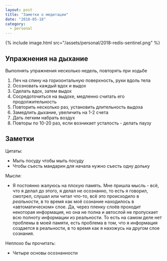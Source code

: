```yaml
---
layout: post
title: "Заметки о медитации"
date: "2018-05-18"
category:
  - personal
---
```


{% include image.html src="/assets/personal/2018-redis-sentinel.png" %}

## Упражнения на дыхание
Выполнять упражнения несколько недель, повторять при ходьбе
1. Леч на спину на горизонтальную поверхность, руки вдоль тела
2. Осозновать каждый вдох и выдох
3. Сделать вдох, затем выдох
4. Сосредоточиться на выдохе, медленно считать его продолжительность
5. Повторить несколько раз, установить длительность выдоха
6. Замедлить дыхание, увеличить на 1-2 счета
7. Дать легким набрать воздух
8. Повторы по 10-20 раз, если возникает усталость - делать паузу

## Заметки
Цитаты:
- Мыть посуду чтобы мыть посуду
- Чтобы съесть мандарин для начала нужно съесть одну дольку

Мысли:
- Я постоянно жалуюсь на плохую память. Мне пришла мысль - всё, что я делал до этого, я делал не осознанно, то есть я говорил, смотрел, слушал или читал что-то, всё это происходило в *реальности*, в то время как моё сознание находилось в «автоматическом» слое. Да, через пленку слоёв проходит некоторая информация, но она не полна и автослой не пропускает всю полноту информации из реальности. То есть на самом деле нет проблемы в моей памяти, есть проблема в том, что я информация создается в реальности, в то время как я нахожусь на другом слое сознания.

Неплохо бы прочитать:
- Четыре основы осознанности
